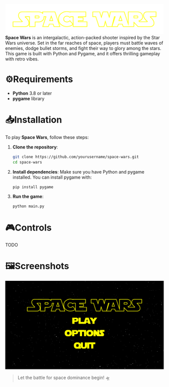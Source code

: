 ![Space Wars Logo](assets/images/logo.png)
**Space Wars** is an intergalactic, action-packed shooter inspired by the Star Wars universe. Set in the far reaches of space, players must battle waves of enemies, dodge bullet storms, and fight their way to glory among the stars. This game is built with Python and Pygame, and it offers thrilling gameplay with retro vibes.

# ⚙️Requirements
- **Python** 3.8 or later
- **pygame** library

# 📥Installation
To play **Space Wars**, follow these steps:

1. **Clone the repository**:
   ```bash
   git clone https://github.com/yourusername/space-wars.git
   cd space-wars
   ```
2. **Install dependencies**: Make sure you have Python and pygame installed. You can install pygame with:
    ```bash
    pip install pygame
    ```
3. **Run the game**:
    ```bash
    python main.py
    ```

# 🎮Controls
TODO

# 🖼️Screenshots
![Screenshot_1](screenshots/preview_1.png)

> Let the battle for space dominance begin! 🛸
